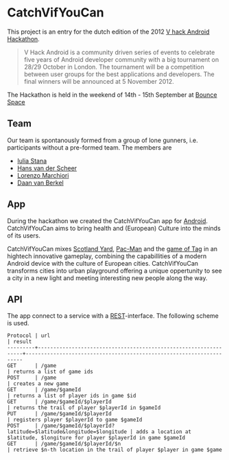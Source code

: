 CatchVifYouCan
==============

This project is an entry for the dutch edition of the 2012 
[V hack Android][1] [Hackathon][2].

> V Hack Android is a community driven series of events to celebrate
> five years of Android developer community with a big tournament on
> 28/29 October in London. The tournament will be a competition
> between user groups for the best applications and developers. The
> final winners will be announced at 5 November 2012.

The Hackathon is held in the weekend of 14th - 15th September at
[Bounce Space][7]

Team
----

Our team is spontanously formed from a group of lone gunners,
i.e. participants without a pre-formed team. The members are

* [Iulia Stana][3]
* [Hans van der Scheer][4]
* [Lorenzo Marchiori][5]
* [Daan van Berkel][6]

App
---

During the hackathon we created the CatchVifYouCan app for
[Android][8]. CatchVifYouCan aims to bring health and (European) Culture into
the minds of its users.

CatchVifYouCan mixes [Scotland Yard][9], [Pac-Man][10] and the [game
of Tag][11] in an hightech innovative gameplay, combining the
capabillities of a modern Android device with the culture of European
cities.
CatchVifYouCan transforms cities into urban playground offering a
unique oppertunity to see a city in a new light and meeting
interesting new people along the way.

API
---

The app connect to a service with a [REST][12]-interface. The following scheme is used.

    Protocol | url                                                             | result
    ---------+-----------------------------------------------------------------+---------------------------------------------------------------------
    GET      | /game                                                           | returns a list of game ids
    POST     | /game                                                           | creates a new game
    GET      | /game/$gameId                                                   | returns a list of player ids in game $id
    GET      | /game/$gameId/$playerId                                         | returns the trail of player $playerId in $gameId
    PUT      | /game/$gameId/$playerId                                         | registers player $playerId to game $gameId
    POST     | /game/$gameId/$playerId?latitude=$latitude&longitude=$longitude | adds a location at $latitude, $longiture for player $playerId in game $gameId
    GET      | /game/$gameId/$playerId/$n                                      | retrieve $n-th location in the trail of player $player in game $game
    
   


[1]: http://www.vhackandroid.org/ "The V hack Android page"
[2]: https://plus.google.com/u/0/104578858113292768239/posts "Global Google+ page for the V hack Android events"
[3]: http://www.dutchaug.org/members/31432542/ "Iulia Dutch Android Usergroup profile page"
[4]: http://www.dutchaug.org/members/32087982/ "Hans Dutch Android Usergroup profile page"
[5]: http://www.dutchaug.org/members/24973812/ "Lorenzo Dutch Android Usergroup profile page"
[6]: http://www.dutchaug.org/members/47468802/ "Daan Dutch Android Usergroup profile page"
[7]: http://www.bouncespace.eu "Landing page for the Bounce Space venue"
[8]: http://www.android.com/ "Homepage for Android"
[9]: http://en.wikipedia.org/wiki/Scotland_Yard_%28board_game%29 "Wikipedia on Scotland Yard"
[10]: http://en.wikipedia.org/wiki/Pacman "Wikipedia on Pac-Man"
[11]: http://en.wikipedia.org/wiki/Tag_%28game%29 "Wikipedia on Tag"
[12]: http://en.wikipedia.org/wiki/Representational_state_transfer "Wikipedia on Representational state transfer"


